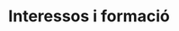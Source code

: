---
title: "Interessos i formació"  # Add a page title.
summary: "Interessos i formació."  # Add a page description.
type: "widget_page"  # Page type is a Widget Page
url: "equip/fisiquimicament/rodrigo-alcaraz-de-la-osa/interessos-formacio"
---